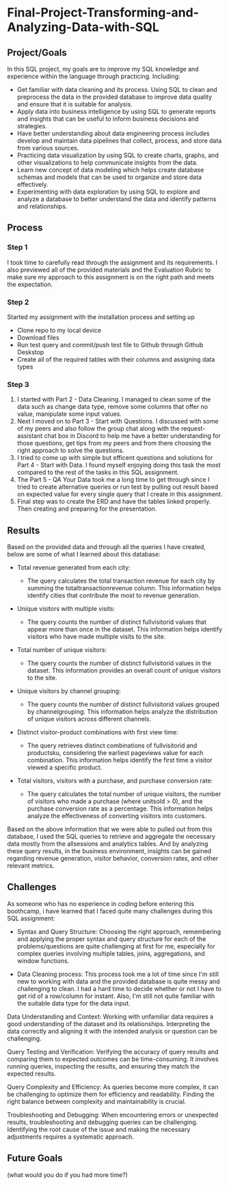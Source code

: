# Final-Project-Transforming-and-Analyzing-Data-with-SQL

## Project/Goals
In this SQL project, my goals are to improve my SQL knowledge and  experience within the language through practicing. Including:
  - Get familiar with data cleaning and its process. Using SQL to clean and preprocess the data in the provided database to improve data quality and ensure that it       is suitable for analysis.
  - Apply data into business intelligence by using SQL to generate reports and insights that can be useful to inform business decisions and strategies.
  - Have better understanding about data engineering process includes develop and maintain data pipelines that collect, process, and store data from various sources.
  - Practicing data visualization by using SQL to create charts, graphs, and other visualizations to help communicate insights from the data.
  - Learn new concept of data modeling which helps create database schemas and models that can be used to organize and store data effectively.
  - Experimenting with data exploration by using SQL to explore and analyze a database to better understand the data and identify patterns and relationships.

## Process
### Step 1
I took time to carefully read through the assignment and its requirements. I also previewed all of the provided materials and the Evaluation Rubric to make sure my approach to this assignment is on the right path and meets the expectation.
### Step 2
Started my assignment with the installation process and setting up 
  - Clone repo to my local device
  - Download files
  - Run test query and commit/push test file to Github through Github Deskstop
  - Create all of the required tables with their columns and assigning data types
 ### Step 3
1. I started with Part 2 - Data Cleaning. I managed to clean some of the data such as change data type, remove some columns that offer no value, manipulate some input values.
2. Next I moved on to Part 3 - Start with Questions. I discussed with some of my peers and also follow the group chat along with the request-assistant chat box in Discord to help me have a better understanding for those questions, get tips from my peers and from there choosing the right approach to solve the questions.
3. I tried to come up with simple but efficent questions and solutions for Part 4 - Start with Data. I found myself enjoying doing this task the most compared to the rest of the tasks in this SQL assignment.
4. The Part 5 - QA Your Data took me a long time to get through since I tried to create alternative queries or run test by pulling out result based on expected value for every single query that I create in this assignment.
5. Final step was to create the ERD and have the tables linked properly. Then creating and preparing for the presentation.

## Results

Based on the provided data and through all the queries I have created, below are some of what I learned about this database:
 
 - Total revenue generated from each city:
      + The query calculates the total transaction revenue for each city by summing the totaltransactionrevenue column. This information helps identify cities that contribute the most to revenue generation.

  - Unique visitors with multiple visits:
      + The query counts the number of distinct fullvisitorid values that appear more than once in the dataset. This information helps identify visitors who have made multiple visits to the site.

  - Total number of unique visitors:
      + The query counts the number of distinct fullvisitorid values in the dataset. This information provides an overall count of unique visitors to the site.

  - Unique visitors by channel grouping:
      + The query counts the number of distinct fullvisitorid values grouped by channelgrouping. This information helps analyze the distribution of unique visitors across different channels.

  - Distinct visitor-product combinations with first view time:
      + The query retrieves distinct combinations of fullvisitorid and productsku, considering the earliest pageviews value for each combination. This information helps identify the first time a visitor viewed a specific product.

  - Total visitors, visitors with a purchase, and purchase conversion rate:
      + The query calculates the total number of unique visitors, the number of visitors who made a purchase (where unitsold > 0), and the purchase conversion rate as a percentage. This information helps analyze the effectiveness of converting visitors into customers.

Based on the above information that we were able to pulled out from this database, I used the SQL queries to retrieve and aggregate the necessary data mostly from the allsessions and analytics tables. And by analyzing these query results, in the business environment, insights can be gained regarding revenue generation, visitor behavior, conversion rates, and other relevant metrics.

## Challenges 

As someone who has no experience in coding before entering this boothcamp, i have learned that I faced quite many challenges during this SQL assignment:

  - Syntax and Query Structure: Choosing the right approach, remembering and applying the proper syntax and query structure for each of the problems/questions are quite challenging at first for me, especially for complex queries involving multiple tables, joins, aggregations, and window functions.

  - Data Cleaning process: This process took me a lot of time since I'm still new to working with data and the provided database is quite messy and challenging to clean. I had a hard time to decide whether or not I have to get rid of a row/column for instant. Also, I'm still not quite familiar with the suitable data type for the data input.

Data Understanding and Context: Working with unfamiliar data requires a good understanding of the dataset and its relationships. Interpreting the data correctly and aligning it with the intended analysis or question can be challenging.

Query Testing and Verification: Verifying the accuracy of query results and comparing them to expected outcomes can be time-consuming. It involves running queries, inspecting the results, and ensuring they match the expected results.

Query Complexity and Efficiency: As queries become more complex, it can be challenging to optimize them for efficiency and readability. Finding the right balance between complexity and maintainability is crucial.

Troubleshooting and Debugging: When encountering errors or unexpected results, troubleshooting and debugging queries can be challenging. Identifying the root cause of the issue and making the necessary adjustments requires a systematic approach.

## Future Goals
(what would you do if you had more time?)

